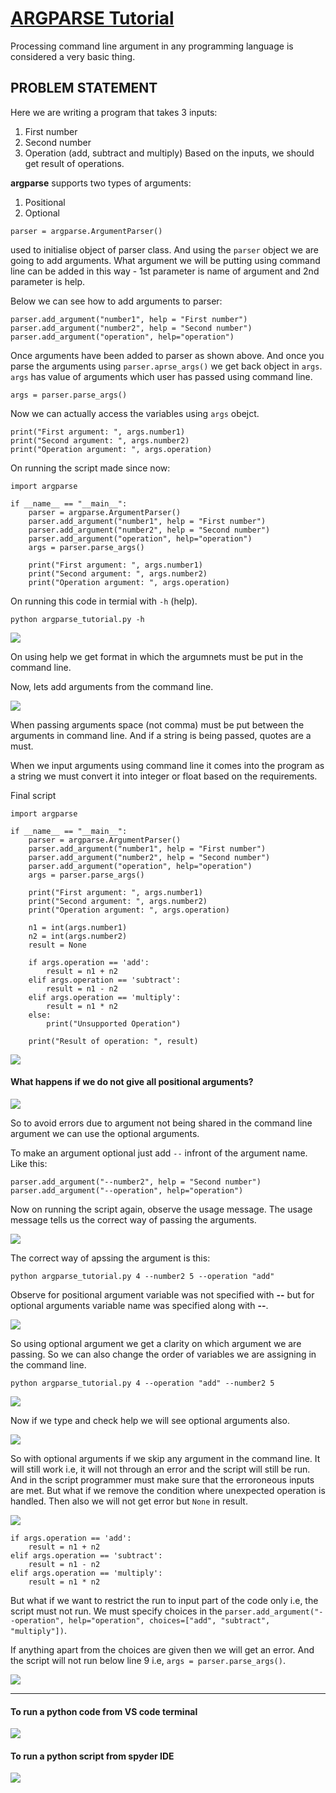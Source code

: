 # [ARGPARSE Tutorial](https://www.youtube.com/watch?v=OxpBMNalsDM)

Processing command line argument in any programming language is considered a very basic thing. 

## PROBLEM STATEMENT
Here we are writing a program that takes 3 inputs:
1. First number
2. Second number
3. Operation (add, subtract and multiply)
Based on the inputs, we should get result of operations.

__argparse__ supports two types of arguments:
1. Positional
2. Optional

```
parser = argparse.ArgumentParser()
```
used to initialise object of parser class. And using the `parser` object we are going to add arguments. 
What argument we will be putting using command line can be added in this way - 1st parameter is name of argument and 2nd parameter is help.

Below we can see how to add arguments to parser:

```
parser.add_argument("number1", help = "First number")
parser.add_argument("number2", help = "Second number")
parser.add_argument("operation", help="operation")
```

Once arguments have been added to parser as shown above. And once you parse the arguments using `parser.aprse_args()` we get back object in `args`. `args` has value of arguments which user has passed using command line. 

```
args = parser.parse_args()
```

Now we can actually access the variables using `args` obejct.

```
print("First argument: ", args.number1)
print("Second argument: ", args.number2)
print("Operation argument: ", args.operation)
```

On running the script made since now:

```
import argparse

if __name__ == "__main__":
    parser = argparse.ArgumentParser()
    parser.add_argument("number1", help = "First number")
    parser.add_argument("number2", help = "Second number")
    parser.add_argument("operation", help="operation")
    args = parser.parse_args()

    print("First argument: ", args.number1)
    print("Second argument: ", args.number2)
    print("Operation argument: ", args.operation)
```
On running this code in termial with `-h` (help).

```
python argparse_tutorial.py -h
```

![](19.PNG)

On using help we get format in which the argumnets must be put in the command line.

Now, lets add arguments from the command line.

![](20.PNG)

When passing arguments space (not comma) must be put between the arguments in command line. And if a string is being passed, quotes are a must.

When we input arguments using command line it comes into the program as a string we must convert it into integer or float based on the requirements.

Final script

```
import argparse

if __name__ == "__main__":
    parser = argparse.ArgumentParser()
    parser.add_argument("number1", help = "First number")
    parser.add_argument("number2", help = "Second number")
    parser.add_argument("operation", help="operation")
    args = parser.parse_args()

    print("First argument: ", args.number1)
    print("Second argument: ", args.number2)
    print("Operation argument: ", args.operation)

    n1 = int(args.number1)
    n2 = int(args.number2)
    result = None

    if args.operation == 'add':
        result = n1 + n2
    elif args.operation == 'subtract':
        result = n1 - n2
    elif args.operation == 'multiply':
        result = n1 * n2
    else:
        print("Unsupported Operation")

    print("Result of operation: ", result)
```

![](21.PNG)

#### What happens if we do not give all positional arguments?
![](22.PNG)

So to avoid errors due to argument not being shared in the command line argument we can use the optional arguments.

To make an argument optional just add `--` infront of the argument name. Like this:

```
parser.add_argument("--number2", help = "Second number")
parser.add_argument("--operation", help="operation")
```

Now on running the script again, observe the usage message. The usage message tells us the correct way of passing the arguments.

![](24.PNG)

The correct way of apssing the argument is this:

```
python argparse_tutorial.py 4 --number2 5 --operation "add"
```
Observe for positional argument variable was not specified with __--__ but for optional arguments variable name was specified along with __--__.

![](25.PNG)

So using optional argument we get a clarity on which argument we are passing. So we can also change the order of variables we are assigning in the command line.

```
python argparse_tutorial.py 4 --operation "add" --number2 5
```
![](26.PNG)

Now if we type and check help we will see optional arguments also.

![](27.PNG)

So with optional arguments if we skip any argument in the command line. It will still work i.e, it will not through an error and the script will still be run. And in the script programmer must make sure that the erroroneous inputs are met.
But what if we remove the condition where unexpected operation is handled. Then also we will not get error but `None` in result.

![](28.PNG)

```
if args.operation == 'add':
    result = n1 + n2
elif args.operation == 'subtract':
    result = n1 - n2
elif args.operation == 'multiply':
    result = n1 * n2
```

But what if we want to restrict the run to input part of the code only i.e, the script must not run. We must specify choices in the 
`parser.add_argument("--operation", help="operation", choices=["add", "subtract", "multiply"])`.

If anything apart from the choices are given then we will get an error. And the script will not run below line 9 i.e, `args = parser.parse_args()`.

![](29.PNG)


***

#### To run a python code from VS code terminal

![](17.PNG)

#### To run a python script from spyder IDE 

![](18.PNG)
